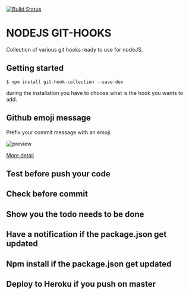 [![Build Status](https://travis-ci.org/olivierodo/git-hook-collection.svg?branch=master)](https://travis-ci.org/olivierodo/git-hook-collection)

# NODEJS GIT-HOOKS

Collection of various git hooks ready to use for nodeJS.

## Getting started

```
$ npm install git-hook-collection --save-dev
```

during the installation you have to choose what is the hook you wants to add.


## Github emoji message

Prefix your commit message with an emoji.

![preview](./doc/img/emoji.png')

[More detail](./doc/emoji.md)


## Test before push your code

## Check before commit

## Show you the todo needs to be done

## Have a notification if the package.json get updated

## Npm install if the package.json get updated

## Deploy to Heroku if you push on master

